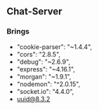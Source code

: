 ## Chat-Server

### Brings

- "cookie-parser": "~1.4.4",
- "cors": "2.8.5",
- "debug": "~2.6.9",
- "express": "~4.16.1",
- "morgan": "~1.9.1",
- "nodemon": "^2.0.15",
- "socket.io": "4.4.0",
- [uuid@8.3.2](https://www.npmjs.com/package/uuid)
